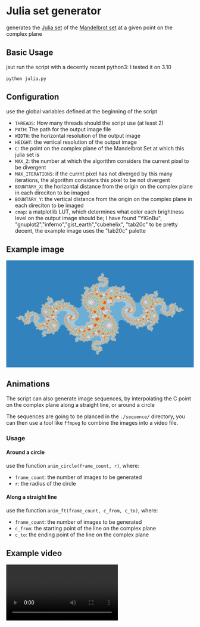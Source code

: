 # Julia set generator

generates the [Julia set](https://en.wikipedia.org/wiki/Julia_set) of the [Mandelbrot set](https://en.wikipedia.org/wiki/Mandelbrot_set) at a given point on the complex plane

## Basic Usage

jsut run the script with a decently recent python3: I tested it on 3.10

```shell
python julia.py
```

## Configuration

use the global variables defined at the beginning of the script

- `THREADS`: How many threads should the script use (at least 2)
- `PATH`: The path for the output image file
- `WIDTH`: the horizontal resolution of the output image
- `HEIGHT`: the vertical resolution of the output image
- `C`: the point on the complex plane of the Mandelbrot Set at which this julia set is
- `MAX_Z`: the number at which the algorithm considers the current pixel to be divergent
- `MAX_ITERATIONS`: if the currnt pixel has not diverged by this many iterations, the algorithm considers this pixel to be not divergent
- `BOUNTARY_X`: the horizontal distance from the origin on the complex plane in each direciton to be imaged
- `BOUNTARY_Y`: the vertical distance from the origin on the complex plane in each direciton to be imaged
- `cmap`: a matplotlib LUT, which determines what color each brightness level on the output image should be; I have found  "YlGnBu", "gnuplot2","inferno","gist_earth","cubehelix", "tab20c" to be pretty decent, the example image uses the "tab20c" palette

## Example image

![Example image at C=(-0.8, 0.156)](./example.png)

## Animations

The script can also generate image sequences, by interpolating the C point on the complex plane along a straight line, or around a circle

The sequences are going to be planced in the `./sequence/` directory, you can then use a tool like `ffmpeg` to combine the images into a video file.

### Usage

#### Around a circle

use the function `anim_circle(frame_count, r)`, where:

- `frame_count`: the number of images to be generated
- `r`: the radius of the circle

#### Along a straight line

use the function `anim_ft(frame_count, c_from, c_to)`, where:

- `frame_count`: the number of images to be generated
- `c_from`: the starting point of the line on the complex plane
- `c_to`: the ending point of the line on the complex plane

## Example video

![Example video with a radius of r=0.7885](./example.mp4)
